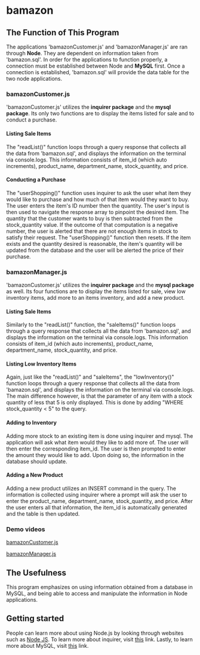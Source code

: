# bamazon

## The Function of This Program
The applications 'bamazonCustomer.js' and 'bamazonManager.js' are ran through **Node**. They are dependent on information taken from 'bamazon.sql'. In order for the applications to function properly, a connection must be established between Node and **MySQL** first. Once a connection is established, 'bamazon.sql' will provide the data table for the two node applications.

### bamazonCustomer.js
'bamazonCustomer.js' utilizes the **inquirer package** and the **mysql package**. Its only two functions are to display the items listed for sale and to conduct a purchase.

#### Listing Sale Items
The "readList()" function loops through a query response that collects all the data from 'bamazon.sql', and displays the information on the terminal via console.logs. This information consists of item_id (which auto increments), product_name, department_name, stock_quantity, and price. 

#### Conducting a Purchase
The "userShopping()" function uses inquirer to ask the user what item they would like to purchase and how much of that item would they want to buy. The user enters the item's ID number then the quantity. The user's input is then used to navigate the response array to pinpoint the desired item. The quantity that the customer wants to buy is then subtracted from the stock_quantity value. If the outcome of that computation is a negative number, the user is alerted that there are not enough items in stock to satisfy their request. The "userShopping()" function then resets. If the item exists and the quantity desired is reasonable, the item's quantity will be updated from the database and the user will be alerted the price of their purchase.

### bamazonManager.js
'bamazonCustomer.js' utilizes the **inquirer package** and the **mysql package** as well. Its four functions are to display the items listed for sale, view low inventory items, add more to an items inventory, and add a new product.

#### Listing Sale Items
Similarly to the "readList()" function, the "saleItems()" function loops through a query response that collects all the data from 'bamazon.sql', and displays the information on the terminal via console.logs. This information consists of item_id (which auto increments), product_name, department_name, stock_quantity, and price. 

#### Listing Low Inventory Items
Again, just like the "readList()" and "saleItems", the "lowInventory()" function loops through a query response that collects all the data from 'bamazon.sql', and displays the information on the terminal via console.logs. The main difference however, is that the parameter of any item with a stock quantity of less that 5 is only displayed. This is done by adding "WHERE stock_quantity < 5" to the query.

#### Adding to Inventory
Adding more stock to an existing item is done using inquirer and mysql. The application will ask what item would they like to add more of. The user will then enter the corresponding item_id. The user is then prompted to enter the amount they would like to add. Upon doing so, the information in the database should update.

#### Adding a New Product
Adding a new product utilizes an INSERT command in the query. The information is collected using inquirer where a prompt will ask the user to enter the product_name, department_name, stock_quantity, and price. After the user enters all that information, the item_id is automatically generated and the table is then updated.

### Demo videos
[bamazonCustomer.js](https://www.youtube.com/watch?v=xur6h4yzXMA)

[bamazonManager.js](https://www.youtube.com/watch?v=Gq91xLrHwtQ)


## The Usefulness
This program emphasizes on using information obtained from a database in MySQL, and being able to access and manipulate the information in Node applications.


## Getting started
People can learn more about using Node.js by looking through websites such as [Node JS](https://nodejs.org/en/). To learn more about inquirer, visit [this](https://www.npmjs.com/package/inquirer) link. Lastly, to learn more about MySQL, visit [this](https://www.mysql.com/) link.

